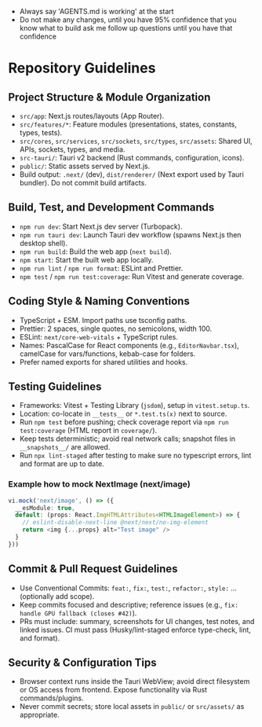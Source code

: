 - Always say 'AGENTS.md is working' at the start
- Do not make any changes, until you have 95% confidence that you know what to build ask me follow up questions until you have that confidence

# Repository Guidelines

## Project Structure & Module Organization

- `src/app`: Next.js routes/layouts (App Router).
- `src/features/*`: Feature modules (presentations, states, constants, types, tests).
- `src/cores`, `src/services`, `src/sockets`, `src/types`, `src/assets`: Shared UI, APIs, sockets, types, and media.
- `src-tauri/`: Tauri v2 backend (Rust commands, configuration, icons).
- `public/`: Static assets served by Next.js.
- Build output: `.next/` (dev), `dist/renderer/` (Next export used by Tauri bundler). Do not commit build artifacts.

## Build, Test, and Development Commands

- `npm run dev`: Start Next.js dev server (Turbopack).
- `npm run tauri dev`: Launch Tauri dev workflow (spawns Next.js then desktop shell).
- `npm run build`: Build the web app (`next build`).
- `npm start`: Start the built web app locally.
- `npm run lint` / `npm run format`: ESLint and Prettier.
- `npm test` / `npm run test:coverage`: Run Vitest and generate coverage.

## Coding Style & Naming Conventions

- TypeScript + ESM. Import paths use tsconfig paths.
- Prettier: 2 spaces, single quotes, no semicolons, width 100.
- ESLint: `next/core-web-vitals` + TypeScript rules.
- Names: PascalCase for React components (e.g., `EditorNavbar.tsx`), camelCase for vars/functions, kebab-case for folders.
- Prefer named exports for shared utilities and hooks.

## Testing Guidelines

- Frameworks: Vitest + Testing Library (`jsdom`), setup in `vitest.setup.ts`.
- Location: co-locate in `__tests__` or `*.test.ts(x)` next to source.
- Run `npm test` before pushing; check coverage report via `npm run test:coverage` (HTML report in `coverage/`).
- Keep tests deterministic; avoid real network calls; snapshot files in `__snapshots__/` are allowed.
- Run `npx lint-staged` after testing to make sure no typescript errors, lint and format are up to date.

### Example how to mock NextImage (next/image)

```typescript
vi.mock('next/image', () => ({
  __esModule: true,
  default: (props: React.ImgHTMLAttributes<HTMLImageElement>) => {
    // eslint-disable-next-line @next/next/no-img-element
    return <img {...props} alt="Test image" />
  }
}))
```

## Commit & Pull Request Guidelines

- Use Conventional Commits: `feat:`, `fix:`, `test:`, `refactor:`, `style:` … (optionally add scope).
- Keep commits focused and descriptive; reference issues (e.g., `fix: handle GPU fallback (closes #42)`).
- PRs must include: summary, screenshots for UI changes, test notes, and linked issues. CI must pass (Husky/lint-staged enforce type-check, lint, and format).

## Security & Configuration Tips

- Browser context runs inside the Tauri WebView; avoid direct filesystem or OS access from frontend. Expose functionality via Rust commands/plugins.
- Never commit secrets; store local assets in `public/` or `src/assets/` as appropriate.
